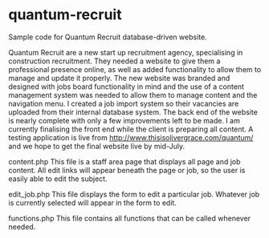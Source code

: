 quantum-recruit
===============

Sample code for Quantum Recruit database-driven website. 

Quantum Recruit are a new start up recruitment agency, specialising in construction recruitment. They needed a website to give them a professional presence online, as well as added functionality to allow them to manage and update it properly.
The new website was branded and designed with jobs board functionality in mind and the use of a content management system was needed to allow them to manage content and the navigation menu. I created a job import system so their vacancies are uploaded from their internal database system. 
The back end of the website is nearly complete with only a few improvements left to be made. I am currently finalising the front end while the client is preparing all content. A testing application is live from http://www.thisisolivergrace.com/quantum/ and we hope to get the final website live by mid-July. 

content.php
This file is a staff area page that displays all page and job content. All edit links will appear beneath the page or 
job, so the user is easily able to edit the subject.

edit_job.php
This file displays the form to edit a particular job. Whatever job is currently selected will appear in the form to 
edit.

functions.php
This file contains all functions that can be called whenever needed.
